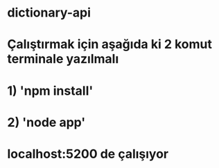 # dictionary-api

# Çalıştırmak için aşağıda ki 2 komut terminale yazılmalı

# 1) 'npm install'
# 2) 'node app'

# localhost:5200 de çalışıyor

